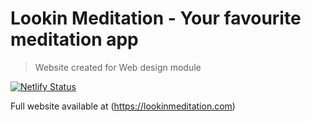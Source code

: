 # Lookin Meditation - Your favourite meditation app
> Website created for Web design module 

[![Netlify Status](https://api.netlify.com/api/v1/badges/fca11c36-7e7c-414c-82e8-a237e4e8a68b/deploy-status)](https://app.netlify.com/sites/lookin/deploys)

Full website available at (<https://lookinmeditation.com>)
